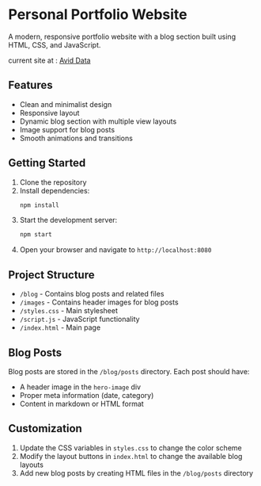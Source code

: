 # Personal Portfolio Website

A modern, responsive portfolio website with a blog section built using HTML, CSS, and JavaScript.

current site at : [Avid Data](https://liviachen.github.io/portfolio_windsurf/)

## Features

- Clean and minimalist design
- Responsive layout
- Dynamic blog section with multiple view layouts
- Image support for blog posts
- Smooth animations and transitions

## Getting Started

1. Clone the repository
2. Install dependencies:
   ```bash
   npm install
   ```
3. Start the development server:
   ```bash
   npm start
   ```
4. Open your browser and navigate to `http://localhost:8080`

## Project Structure

- `/blog` - Contains blog posts and related files
- `/images` - Contains header images for blog posts
- `/styles.css` - Main stylesheet
- `/script.js` - JavaScript functionality
- `/index.html` - Main page

## Blog Posts

Blog posts are stored in the `/blog/posts` directory. Each post should have:
- A header image in the `hero-image` div
- Proper meta information (date, category)
- Content in markdown or HTML format

## Customization

1. Update the CSS variables in `styles.css` to change the color scheme
2. Modify the layout buttons in `index.html` to change the available blog layouts
3. Add new blog posts by creating HTML files in the `/blog/posts` directory
